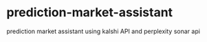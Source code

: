 # prediction-market-assistant
prediction market assistant using kalshi API and perplexity sonar api
